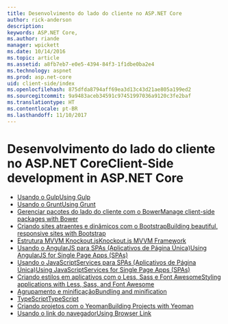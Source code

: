 ```yaml
---
title: Desenvolvimento do lado do cliente no ASP.NET Core
author: rick-anderson
description: 
keywords: ASP.NET Core,
ms.author: riande
manager: wpickett
ms.date: 10/14/2016
ms.topic: article
ms.assetid: a8fb7eb7-e0e5-4394-84f3-1f1dbe0ba2e4
ms.technology: aspnet
ms.prod: asp.net-core
uid: client-side/index
ms.openlocfilehash: 875dfda8794aff69ea3d13c43d21ae805a199ed2
ms.sourcegitcommit: 9a9483aceb34591c97451997036a9120c3fe2baf
ms.translationtype: HT
ms.contentlocale: pt-BR
ms.lasthandoff: 11/10/2017
---
```

# <a name="client-side-development-in-aspnet-core"></a><span data-ttu-id="3b194-103">Desenvolvimento do lado do cliente no ASP.NET Core</span><span class="sxs-lookup"><span data-stu-id="3b194-103">Client-Side development in ASP.NET Core</span></span>

- [<span data-ttu-id="3b194-104">Usando o Gulp</span><span class="sxs-lookup"><span data-stu-id="3b194-104">Using Gulp</span></span>](using-gulp.md)
- [<span data-ttu-id="3b194-105">Usando o Grunt</span><span class="sxs-lookup"><span data-stu-id="3b194-105">Using Grunt</span></span>](using-grunt.md)
- [<span data-ttu-id="3b194-106">Gerenciar pacotes do lado do cliente com o Bower</span><span class="sxs-lookup"><span data-stu-id="3b194-106">Manage client-side packages with Bower</span></span>](bower.md)
- [<span data-ttu-id="3b194-107">Criando sites atraentes e dinâmicos com o Bootstrap</span><span class="sxs-lookup"><span data-stu-id="3b194-107">Building beautiful, responsive sites with Bootstrap</span></span>](bootstrap.md)
- [<span data-ttu-id="3b194-108">Estrutura MVVM Knockout.js</span><span class="sxs-lookup"><span data-stu-id="3b194-108">Knockout.js MVVM Framework</span></span>](knockout.md)
- [<span data-ttu-id="3b194-109">Usando o AngularJS para SPAs (Aplicativos de Página Única)</span><span class="sxs-lookup"><span data-stu-id="3b194-109">Using AngularJS for Single Page Apps (SPAs)</span></span>](angular.md)
- [<span data-ttu-id="3b194-110">Usando o JavaScriptServices para SPAs (Aplicativos de Página Única)</span><span class="sxs-lookup"><span data-stu-id="3b194-110">Using JavaScriptServices for Single Page Apps (SPAs)</span></span>](spa-services.md)
- [<span data-ttu-id="3b194-111">Criando estilos em aplicativos com o Less, Sass e Font Awesome</span><span class="sxs-lookup"><span data-stu-id="3b194-111">Styling applications with Less, Sass, and Font Awesome</span></span>](less-sass-fa.md)
- [<span data-ttu-id="3b194-112">Agrupamento e minificação</span><span class="sxs-lookup"><span data-stu-id="3b194-112">Bundling and minification</span></span>](bundling-and-minification.md)
- [<span data-ttu-id="3b194-113">TypeScript</span><span class="sxs-lookup"><span data-stu-id="3b194-113">TypeScript</span></span>](https://www.typescriptlang.org/docs/handbook/asp-net-core.html)
- [<span data-ttu-id="3b194-114">Criando projetos com o Yeoman</span><span class="sxs-lookup"><span data-stu-id="3b194-114">Building Projects with Yeoman</span></span>](yeoman.md)
- [<span data-ttu-id="3b194-115">Usando o link do navegador</span><span class="sxs-lookup"><span data-stu-id="3b194-115">Using Browser Link</span></span>](using-browserlink.md)
